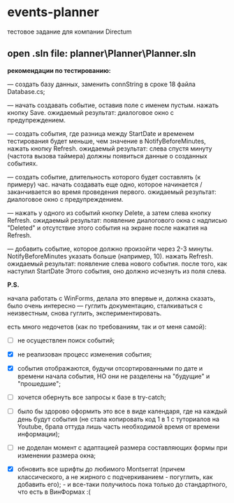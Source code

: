 # events-planner

тестовое задание для компании Directum

open .sln file: planner\Planner\Planner.sln
---
**рекомендации по тестированию:**

— создать базу данных, заменить connString в сроке 18 файла Database.cs;

— начать создавать событие, оставив поле с именем пустым. нажать кнопку Save.
ожидаемый результат: диалоговое окно с предупреждением.

— создать события, где разница между StartDate и временем тестирования будет меньше, чем значение в NotifyBeforeMinutes, нажать кнопку Refresh.
ожидаемый результат: слева спустя минуту (частота вызова таймера) должны появиться данные о созданных событиях.

— создать событие, длительность которого будет составлять (к примеру) час. начать создавать еще одно, которое начинается / заканчивается во время проведения первого.
ожидаемый результат: диалоговое окно с предупреждением.

— нажать у одного из событий кнопку Delete, а затем слева кнопку Refresh.
ожидаемый результат: появление диалогового окна с надписью "Deleted" и отсутствие этого события на экране после нажатия на Refresh.

— добавить событие, которое должно произойти через 2-3 минуты. NotifyBeforeMinutes указать больше (например, 10). нажать Refresh.
ожидаемый результат: появление слева нового события. после того, как наступил StartDate Этого события, оно должно исчезнуть из поля слева.

<b>P.S.</b>

начала работать с WinForms, делала это впервые и, должна сказать, было очень интересно — гуглить документацию, сталкиваться с неизвестным, снова гуглить, экспериментировать.

есть много недочетов (как по требованиям, так и от меня самой):

- [ ] не осуществлен поиск событий;

- [x] не реализован процесс изменения события;

- [x] события отображаются, будучи отсортированными по дате и времени начала события, НО они не разделены на "будущие" и "прошедшие";

- [ ] хочется обернуть все запросы к базе в try-catch;

- [ ] было бы здорово оформить это все в виде календаря, где на каждый день будут события (не стала копировать код 1 в 1 с туториалов на Youtube, брала оттуда лишь часть необходимой время от времени информации);

- [ ] не доделан момент с адаптацией размера составляющих формы при изменении размера окна;

- [x] обновить все шрифты до любимого Montserrat (причем классического, а не жирного с подчеркиванием - погуглить, как добавить его); - и все-таки получилось пока только до стандартного, что есть в ВинФормах :(

